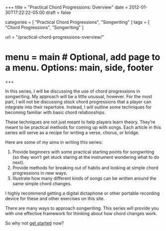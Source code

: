 +++
title = "Practical Chord Progressions: Overview"
date = 2012-01-30T17:22:22-05:00
draft = false

categories = [
  "Practical Chord Progressions",
  "Songwriting"
]
tags = [
  "Chord Progressions",
  "Songwriting"
]

url = "/practical-chord-progressions-overview/"

# menu = main # Optional, add page to a menu. Options: main, side, footer
+++

In this series, I will be discussing the use of chord progressions in songwriting. My approach will be a little unusual, however. For the most part, I will not be discussing stock chord progressions that a player can integrate into their repertoire. Instead, I will outline some techniques for becoming familiar with basic chord relationships.

These techniques are not just meant to help players learn theory. They’re meant to be practical methods for coming up with songs. Each article in this series will serve as a recipe for writing a verse, chorus, or bridge. 

Here are some of my aims in writing this series:

1. Provide beginners with some practical starting points for songwriting (so they won’t get stuck staring at the instrument wondering what to do next).
2. Provide methods for breaking out of habits and looking at simple chord progressions in new ways.
3. Illustrate how many different kinds of songs can be written around the same simple chord changes.

I highly recommend getting a digital dictaphone or other portable recording device for these and other exercises on this site.

There are many ways to approach songwriting. This series will provide you with one effective framework for thinking about how chord changes work.

So why not [get started](/practical-chord-progressions-i-the-tonic/) now?
